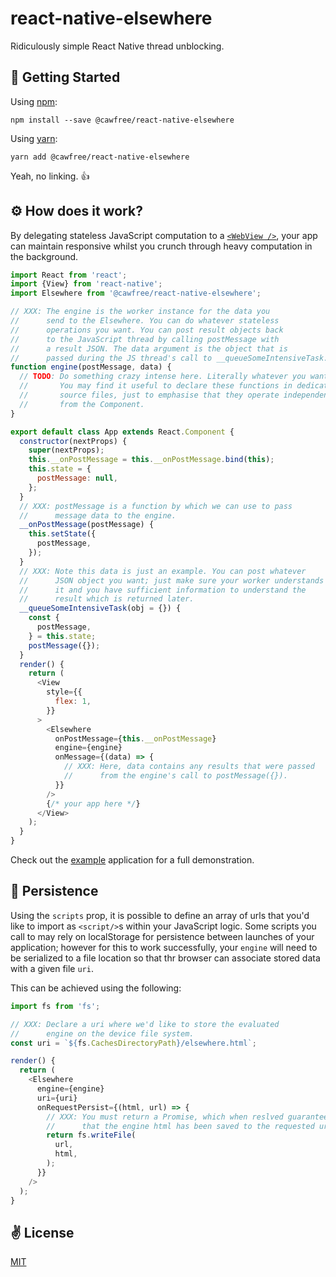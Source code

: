 # react-native-elsewhere
Ridiculously simple React Native thread unblocking.

## 🚀 Getting Started
Using [npm](https://www.npmjs.com/package/@cawfree/react-native-elsewhere):
```shell
npm install --save @cawfree/react-native-elsewhere
```
Using [yarn](https://www.npmjs.com/package/@cawfree/react-native-elsewhere):
```shell
yarn add @cawfree/react-native-elsewhere
```
Yeah, no linking. 👍

## ⚙ How does it work?
By delegating stateless JavaScript computation to a [`<WebView />`](https://facebook.github.io/react-native/docs/webview), your app can maintain responsive whilst you crunch through heavy computation in the background.

```javascript
import React from 'react';
import {View} from 'react-native';
import Elsewhere from '@cawfree/react-native-elsewhere';

// XXX: The engine is the worker instance for the data you
//      send to the Elsewhere. You can do whatever stateless
//      operations you want. You can post result objects back
//      to the JavaScript thread by calling postMessage with
//      a result JSON. The data argument is the object that is
//      passed during the JS thread's call to __queueSomeIntensiveTask.
function engine(postMessage, data) {
  // TODO: Do something crazy intense here. Literally whatever you want.
  //       You may find it useful to declare these functions in dedicated
  //       source files, just to emphasise that they operate independently
  //       from the Component.
}

export default class App extends React.Component {
  constructor(nextProps) {
    super(nextProps);
    this.__onPostMessage = this.__onPostMessage.bind(this);
    this.state = {
      postMessage: null,
    };
  }
  // XXX: postMessage is a function by which we can use to pass
  //      message data to the engine.
  __onPostMessage(postMessage) {
    this.setState({
      postMessage,
    });
  }
  // XXX: Note this data is just an example. You can post whatever
  //      JSON object you want; just make sure your worker understands
  //      it and you have sufficient information to understand the 
  //      result which is returned later.
  __queueSomeIntensiveTask(obj = {}) {
    const {
      postMessage,
    } = this.state;
    postMessage({});
  }
  render() {
    return (
      <View
        style={{
          flex: 1,
        }}
      >
        <Elsewhere
          onPostMessage={this.__onPostMessage}
          engine={engine}
          onMessage={(data) => {
            // XXX: Here, data contains any results that were passed
            //      from the engine's call to postMessage({}).
          }}
        />
        {/* your app here */}
      </View>
    );
  }
}
```
Check out the [example](https://github.com/Cawfree/react-native-elsewhere/blob/master/example/App.js) application for a full demonstration.

## 💾 Persistence
Using the `scripts` prop, it is possible to define an array of urls that you'd like to import as `<script/>`s within your JavaScript logic. Some scripts you call to may rely on localStorage for persistence between launches of your application; however for this to work successfully, your `engine` will need to be serialized to a file location so that thr browser can associate stored data with a given file `uri`.

This can be achieved using the following:

```javascript
import fs from 'fs';

// XXX: Declare a uri where we'd like to store the evaluated
//      engine on the device file system.
const uri = `${fs.CachesDirectoryPath}/elsewhere.html`;

render() {
  return (
    <Elsewhere
      engine={engine}
      uri={uri}
      onRequestPersist={(html, url) => {
        // XXX: You must return a Promise, which when reslved guarantees
        //      that the engine html has been saved to the requested uri.
        return fs.writeFile(
          url,
          html,
        );
      }}
    />
  );
}
```

## ✌️ License
[MIT](https://opensource.org/licenses/MIT)
